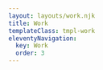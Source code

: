 ```yaml
---
layout: layouts/work.njk
title: Work
templateClass: tmpl-work
eleventyNavigation:
  key: Work
  order: 3
---
```


